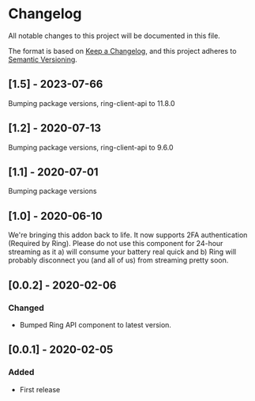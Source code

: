 # Changelog
All notable changes to this project will be documented in this file.

The format is based on [Keep a Changelog](https://keepachangelog.com/en/1.0.0/),
and this project adheres to [Semantic Versioning](https://semver.org/spec/v2.0.0.html).
## [1.5] - 2023-07-66
Bumping package versions, ring-client-api to 11.8.0

## [1.2] - 2020-07-13
Bumping package versions, ring-client-api to 9.6.0
 
## [1.1] - 2020-07-01
Bumping package versions

## [1.0] - 2020-06-10
We're bringing this addon back to life. It now supports 2FA authentication (Required by Ring). Please do not use this component for 24-hour streaming as it a) will consume your battery real quick and b) Ring will probably disconnect you (and all of us) from streaming pretty soon.

## [0.0.2] - 2020-02-06

### Changed
- Bumped Ring API component to latest version.

## [0.0.1] - 2020-02-05
### Added
- First release

